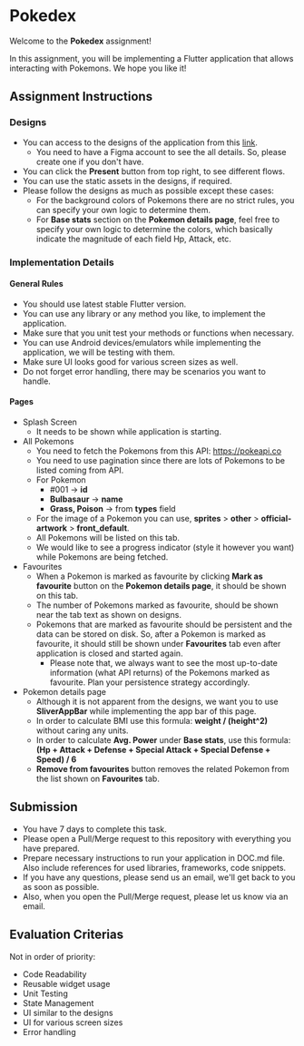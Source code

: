 # Pokedex

Welcome to the **Pokedex** assignment!

In this assignment, you will be implementing a Flutter application that allows interacting with Pokemons. We hope you like it!

## Assignment Instructions

### Designs

- You can access to the designs of the application from this [link](https://www.figma.com/file/vP3TT058xIqpOv5zv7cUg9/Pokedex-Assessment?node-id=32%3A83).
  - You need to have a Figma account to see the all details. So, please create one if you don't have.
- You can click the **Present** button from top right, to see different flows.
- You can use the static assets in the designs, if required.
- Please follow the designs as much as possible except these cases:
   - For the background colors of Pokemons there are no strict rules, you can specify your own logic to determine them.
   - For **Base stats** section on the **Pokemon details page**, feel free to specify your own logic to determine the colors, which basically indicate the magnitude of each field Hp, Attack, etc.

### Implementation Details

#### General Rules

- You should use latest stable Flutter version.
- You can use any library or any method you like, to implement the application.
- Make sure that you unit test your methods or functions when necessary.
- You can use Android devices/emulators while implementing the application, we will be testing with them.
- Make sure UI looks good for various screen sizes as well.
- Do not forget error handling, there may be scenarios you want to handle.

#### Pages

- Splash Screen
   - It needs to be shown while application is starting.
- All Pokemons
   - You need to fetch the Pokemons from this API: https://pokeapi.co
   - You need to use pagination since there are lots of Pokemons to be listed coming from API.
   - For Pokemon
      - #001 -> **id**
      - **Bulbasaur** -> **name**
      - **Grass, Poison** -> from **types** field
   - For the image of a Pokemon you can use, **sprites** > **other** > **official-artwork** > **front_default**.
   - All Pokemons will be listed on this tab.
   - We would like to see a progress indicator (style it however you want) while Pokemons are being fetched.
- Favourites
   - When a Pokemon is marked as favourite by clicking **Mark as favourite** button on the **Pokemon details page**, it should be shown on this tab.
   - The number of Pokemons marked as favourite, should be shown near the tab text as shown on designs.
   - Pokemons that are marked as favourite should be persistent and the data can be stored on disk. So, after a Pokemon is marked as favourite, it should still be shown under **Favourites** tab even after application is closed and started again.
     - Please note that, we always want to see the most up-to-date information (what API returns) of the Pokemons marked as favourite. Plan your persistence strategy accordingly.
- Pokemon details page
   - Although it is not apparent from the designs, we want you to use **SliverAppBar** while implementing the app bar of this page.
   - In order to calculate BMI use this formula: **weight / (height^2)** without caring any units.
   - In order to calculate **Avg. Power** under **Base stats**, use this formula: **(Hp + Attack + Defense + Special Attack + Special Defense + Speed) / 6**
   - **Remove from favourites** button removes the related Pokemon from the list shown on **Favourites** tab.

## Submission
- You have 7 days to complete this task.
- Please open a Pull/Merge request to this repository with everything you have prepared.
- Prepare necessary instructions to run your application in DOC.md file. Also include references for used libraries, frameworks, code snippets.
- If you have any questions, please send us an email, we'll get back to you as soon as possible.
- Also, when you open the Pull/Merge request, please let us know via an email.

## Evaluation Criterias
Not in order of priority:
   - Code Readability
   - Reusable widget usage
   - Unit Testing
   - State Management
   - UI similar to the designs
   - UI for various screen sizes
   - Error handling
